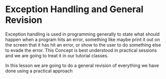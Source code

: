# Exception Handling and General Revision 

  Exception handling is used in programming generally to state what should happen when a program hits an error, something like maybe print it out on the screen that it has hit an error, or show to the user to do something else to evade the error. This Concept is best understood in practical sessions and we are going to treat it in our tutorial classes.

 In this lesson we are going to do a general revision of everything we have done using a practical approach
